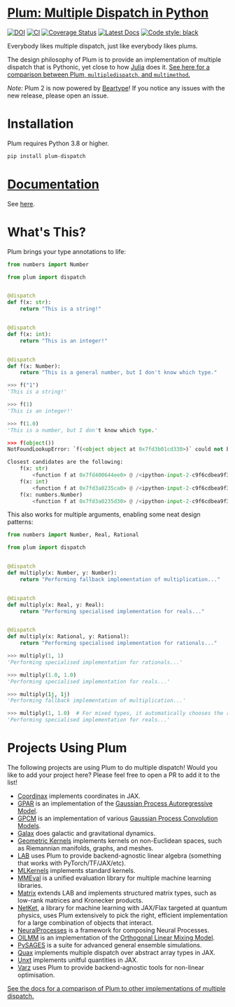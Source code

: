 # [Plum: Multiple Dispatch in Python](https://github.com/beartype/plum)

[![DOI](https://zenodo.org/badge/110279931.svg)](https://zenodo.org/badge/latestdoi/110279931)
[![CI](https://github.com/beartype/plum/workflows/CI/badge.svg?branch=master)](https://github.com/beartype/plum/actions?query=workflow%3ACI)
[![Coverage Status](https://coveralls.io/repos/github/beartype/plum/badge.svg?branch=master&service=github)](https://coveralls.io/github/beartype/plum?branch=master)
[![Latest Docs](https://img.shields.io/badge/docs-latest-blue.svg)](https://beartype.github.io/plum)
[![Code style: black](https://img.shields.io/badge/code%20style-black-000000.svg)](https://github.com/psf/black)

Everybody likes multiple dispatch, just like everybody likes plums.

The design philosophy of Plum is to provide an implementation of multiple dispatch that is Pythonic, yet close to how [Julia](http://julialang.org/) does it.
[See here for a comparison between Plum, `multipledispatch`, and `multimethod`.](https://beartype.github.io/plum/comparison.html)

*Note:*
Plum 2 is now powered by [Beartype](https://github.com/beartype/beartype)!
If you notice any issues with the new release, please open an issue.

# Installation

Plum requires Python 3.8 or higher.

```bash
pip install plum-dispatch
```

# [Documentation](https://beartype.github.io/plum)

See [here](https://beartype.github.io/plum).

# What's This?

Plum brings your type annotations to life:

```python
from numbers import Number

from plum import dispatch


@dispatch
def f(x: str):
    return "This is a string!"


@dispatch
def f(x: int):
    return "This is an integer!"


@dispatch
def f(x: Number):
    return "This is a general number, but I don't know which type."
```

```python
>>> f("1")
'This is a string!'

>>> f(1)
'This is an integer!'

>>> f(1.0)
'This is a number, but I don't know which type.'

>>> f(object())
NotFoundLookupError: `f(<object object at 0x7fd3b01cd330>)` could not be resolved.

Closest candidates are the following:
    f(x: str)
        <function f at 0x7fd400644ee0> @ /<ipython-input-2-c9f6cdbea9f3>:6
    f(x: int)
        <function f at 0x7fd3a0235ca0> @ /<ipython-input-2-c9f6cdbea9f3>:11
    f(x: numbers.Number)
        <function f at 0x7fd3a0235d30> @ /<ipython-input-2-c9f6cdbea9f3>:16
```

This also works for multiple arguments, enabling some neat design patterns:

```python
from numbers import Number, Real, Rational

from plum import dispatch


@dispatch
def multiply(x: Number, y: Number):
    return "Performing fallback implementation of multiplication..."


@dispatch
def multiply(x: Real, y: Real):
    return "Performing specialised implementation for reals..."


@dispatch
def multiply(x: Rational, y: Rational):
    return "Performing specialised implementation for rationals..."
```

```python
>>> multiply(1, 1)
'Performing specialised implementation for rationals...'

>>> multiply(1.0, 1.0)
'Performing specialised implementation for reals...'

>>> multiply(1j, 1j)
'Performing fallback implementation of multiplication...'

>>> multiply(1, 1.0)  # For mixed types, it automatically chooses the right optimisation!
'Performing specialised implementation for reals...'
```
# Projects Using Plum

The following projects are using Plum to do multiple dispatch!
Would you like to add your project here?
Please feel free to open a PR to add it to the list!

- [Coordinax](https://github.com/GalacticDynamics/coordinax) implements coordinates in JAX.
- [GPAR](https://github.com/wesselb/gpar) is an implementation of the [Gaussian Process Autoregressive Model](https://arxiv.org/abs/1802.07182).
- [GPCM](https://github.com/wesselb/gpcm) is an implementation of various [Gaussian Process Convolution Models](https://arxiv.org/abs/2203.06997).
- [Galax](https://github.com/GalacticDynamics/galax) does galactic and gravitational dynamics.
- [Geometric Kernels](https://github.com/GPflow/GeometricKernels) implements kernels on non-Euclidean spaces, such as Riemannian manifolds, graphs, and meshes.
- [LAB](https://github.com/wesselb/lab) uses Plum to provide backend-agnostic linear algebra (something that works with PyTorch/TF/JAX/etc).
- [MLKernels](https://github.com/wesselb/mlkernels) implements standard kernels.
- [MMEval](https://github.com/open-mmlab/mmeval) is a unified evaluation library for multiple machine learning libraries.
- [Matrix](https://github.com/wesselb/matrix) extends LAB and implements structured matrix types, such as low-rank matrices and Kronecker products.
- [NetKet](https://github.com/netket/netket), a library for machine learning with JAX/Flax targeted at quantum physics, uses Plum extensively to pick the right, efficient implementation for a large combination of objects that interact.
- [NeuralProcesses](https://github.com/wesselb/neuralprocesses) is a framework for composing Neural Processes.
- [OILMM](https://github.com/wesselb/oilmm) is an implementation of the [Orthogonal Linear Mixing Model](https://arxiv.org/abs/1911.06287).
- [PySAGES](https://github.com/SSAGESLabs/PySAGES) is a suite for advanced general ensemble simulations.
- [Quax](https://github.com/patrick-kidger/quax) implements multiple dispatch over abstract array types in JAX.
- [Unxt](https://github.com/GalacticDynamics/unxt) implements unitful quantities in JAX.
- [Varz](https://github.com/wesselb/varz) uses Plum to provide backend-agnostic tools for non-linear optimisation.

[See the docs for a comparison of Plum to other implementations of multiple dispatch.](https://beartype.github.io/plum/comparison.html)
